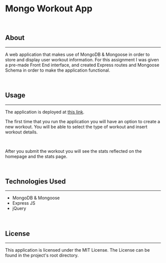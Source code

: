 # Mongo Workout App
&nbsp;

## About
---

A web application that makes use of MongoDB & Mongoose in order to store and display user workout information. For this assignment I was given a pre-made Front End interface, and created Express routes and Mongoose Schema in order to make the application functional.

&nbsp;

## Usage
---
The application is deployed at [this link](https://jhworkoutapp.herokuapp.com/).

The first time that you run the application you will have an option to create a new workout. You will be able to select the type of workout and insert workout details. 

&nbsp;

After you submit the workout you will see the stats reflected on the homepage and the stats page.

&nbsp;

## Technologies Used
---
* MongoDB & Mongoose
* Express JS
* jQuery

&nbsp;

## License
---
This application is licensed under the MIT License. The License can be found in the project's root directory.